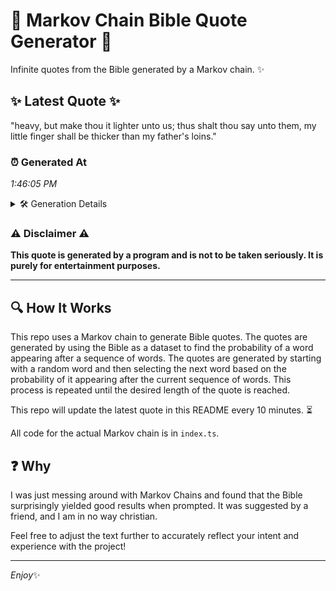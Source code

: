 # 📖 Markov Chain Bible Quote Generator 📖

Infinite quotes from the Bible generated by a Markov chain. ✨

## ✨ Latest Quote ✨
"heavy, but make thou it lighter unto us; thus shalt thou say unto them, my little finger shall be thicker than my father's loins."

### ⏰ Generated At
*1:46:05 PM*

<details>
    <summary>🛠️ Generation Details</summary>
    <p>
        <strong>🌱 Seed:</strong> heavy,<br>
        <strong>🔄 Iterations:</strong> 23<br>
        <strong>📜 Context History:</strong><br>[ heavy, ]: but<br>[ heavy,, but ]: make<br>[ heavy,, but, make ]: thou<br>[ heavy,, but, make, thou ]: it<br>[ heavy,, but, make, thou, it ]: lighter<br>[ heavy,, but, make, thou, it, lighter ]: unto<br>[ but, make, thou, it, lighter, unto ]: us;<br>[ make, thou, it, lighter, unto, us; ]: thus<br>[ thou, it, lighter, unto, us;, thus ]: shalt<br>[ it, lighter, unto, us;, thus, shalt ]: thou<br>[ lighter, unto, us;, thus, shalt, thou ]: say<br>[ unto, us;, thus, shalt, thou, say ]: unto<br>[ us;, thus, shalt, thou, say, unto ]: them,<br>[ thus, shalt, thou, say, unto, them, ]: my<br>[ shalt, thou, say, unto, them,, my ]: little<br>[ thou, say, unto, them,, my, little ]: finger<br>[ say, unto, them,, my, little, finger ]: shall<br>[ unto, them,, my, little, finger, shall ]: be<br>[ them,, my, little, finger, shall, be ]: thicker<br>[ my, little, finger, shall, be, thicker ]: than<br>[ little, finger, shall, be, thicker, than ]: my<br>[ finger, shall, be, thicker, than, my ]: father's<br>[ shall, be, thicker, than, my, father's ]: loins.<br>
    </p>
</details>

### ⚠️ Disclaimer ⚠️
**This quote is generated by a program and is not to be taken seriously. It is purely for entertainment purposes.**

---

## 🔍 How It Works

This repo uses a Markov chain to generate Bible quotes. The quotes are generated by using the Bible as a dataset to find the probability of a word appearing after a sequence of words. The quotes are generated by starting with a random word and then selecting the next word based on the probability of it appearing after the current sequence of words. This process is repeated until the desired length of the quote is reached.

This repo will update the latest quote in this README every 10 minutes. ⏳

All code for the actual Markov chain is in `index.ts`.

## ❓ Why

I was just messing around with Markov Chains and found that the Bible surprisingly yielded good results when prompted. 
It was suggested by a friend, and I am in no way christian.

Feel free to adjust the text further to accurately reflect your intent and experience with the project!

---

*Enjoy*✨
